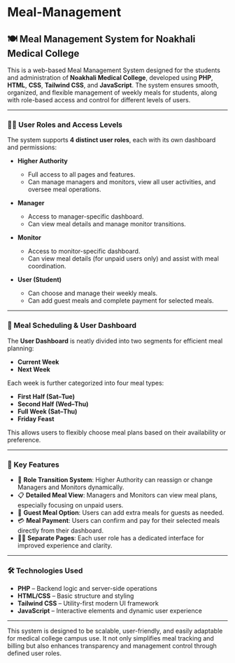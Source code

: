 # Meal-Management


## 🍽️ Meal Management System for Noakhali Medical College

This is a web-based Meal Management System designed for the students and administration of **Noakhali Medical College**, developed using **PHP**, **HTML**, **CSS**, **Tailwind CSS**, and **JavaScript**. The system ensures smooth, organized, and flexible management of weekly meals for students, along with role-based access and control for different levels of users.

---

### 🧑‍💼 User Roles and Access Levels

The system supports **4 distinct user roles**, each with its own dashboard and permissions:

* **Higher Authority**

  * Full access to all pages and features.
  * Can manage managers and monitors, view all user activities, and oversee meal operations.

* **Manager**

  * Access to manager-specific dashboard.
  * Can view meal details and manage monitor transitions.

* **Monitor**

  * Access to monitor-specific dashboard.
  * Can view meal details (for unpaid users only) and assist with meal coordination.

* **User (Student)**

  * Can choose and manage their weekly meals.
  * Can add guest meals and complete payment for selected meals.

---

### 📆 Meal Scheduling & User Dashboard

The **User Dashboard** is neatly divided into two segments for efficient meal planning:

* **Current Week**
* **Next Week**

Each week is further categorized into four meal types:

* **First Half (Sat–Tue)**
* **Second Half (Wed–Thu)**
* **Full Week (Sat–Thu)**
* **Friday Feast**

This allows users to flexibly choose meal plans based on their availability or preference.

---

### 🍛 Key Features

* 🔄 **Role Transition System**: Higher Authority can reassign or change Managers and Monitors dynamically.
* 📋 **Detailed Meal View**: Managers and Monitors can view meal plans, especially focusing on unpaid users.
* 👥 **Guest Meal Option**: Users can add extra meals for guests as needed.
* 💳 **Meal Payment**: Users can confirm and pay for their selected meals directly from their dashboard.
* 🧑‍💻 **Separate Pages**: Each user role has a dedicated interface for improved experience and clarity.

---

### 🛠️ Technologies Used

* **PHP** – Backend logic and server-side operations
* **HTML/CSS** – Basic structure and styling
* **Tailwind CSS** – Utility-first modern UI framework
* **JavaScript** – Interactive elements and dynamic user experience

---

This system is designed to be scalable, user-friendly, and easily adaptable for medical college campus use. It not only simplifies meal tracking and billing but also enhances transparency and management control through defined user roles.

